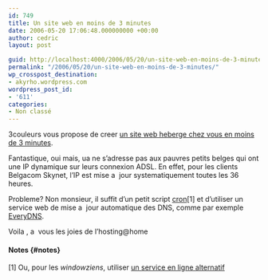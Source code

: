 ```yaml
---
id: 749
title: Un site web en moins de 3 minutes
date: 2006-05-20 17:06:48.000000000 +00:00
author: cedric
layout: post

guid: http://localhost:4000/2006/05/20/un-site-web-en-moins-de-3-minutes.html
permalink: "/2006/05/20/un-site-web-en-moins-de-3-minutes/"
wp_crosspost_destination:
- akyrho.wordpress.com
wordpress_post_id:
- '611'
categories:
- Non classé
---
```

3couleurs vous propose de creer [un site web heberge chez vous en moins de 3 minutes](http://3couleurs.blogspot.com/2006/05/un-site-web-en-moins-de-3-minutes.html).

Fantastique, oui mais, ua ne s’adresse pas aux pauvres petits belges qui ont une IP dynamique sur leurs connexion ADSL. En effet, pour les clients Belgacom Skynet, l’IP est mise a  jour systematiquement toutes les 36 heures.

Probleme? Non monsieur, il suffit d’un petit script [cron](http://fr.wikipedia.org/wiki/Cron/)[1] et d’utiliser un service web de mise a  jour automatique des DNS, comme par exemple [EveryDNS](http://www.everydns.net/).

Voila , a  vous les joies de l’hosting@home

#### Notes {#notes}

[1] Ou, pour les _windowziens_, utiliser [un service en ligne alternatif](http://www.webcron.org/)